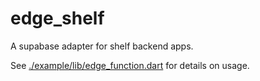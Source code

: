 # edge_shelf

A supabase adapter for shelf backend apps.

See [./example/lib/edge_function.dart](example) for details on usage.
